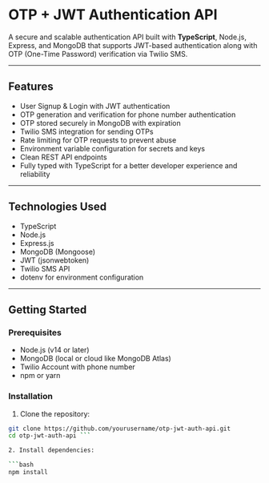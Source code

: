 # OTP + JWT Authentication API

A secure and scalable authentication API built with **TypeScript**, Node.js, Express, and MongoDB that supports JWT-based authentication along with OTP (One-Time Password) verification via Twilio SMS.

---

## Features

- User Signup & Login with JWT authentication  
- OTP generation and verification for phone number authentication  
- OTP stored securely in MongoDB with expiration  
- Twilio SMS integration for sending OTPs  
- Rate limiting for OTP requests to prevent abuse  
- Environment variable configuration for secrets and keys  
- Clean REST API endpoints  
- Fully typed with TypeScript for a better developer experience and reliability

---

## Technologies Used

- TypeScript  
- Node.js  
- Express.js  
- MongoDB (Mongoose)  
- JWT (jsonwebtoken)  
- Twilio SMS API  
- dotenv for environment configuration  

---

## Getting Started

### Prerequisites

- Node.js (v14 or later)  
- MongoDB (local or cloud like MongoDB Atlas)  
- Twilio Account with phone number  
- npm or yarn  
### Installation

1. Clone the repository:

```bash
git clone https://github.com/yourusername/otp-jwt-auth-api.git
cd otp-jwt-auth-api ```

2. Install dependencies:

```bash
npm install

